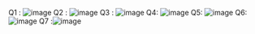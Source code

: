 Q1 : ![image](https://github.com/Arsal-Here/Pf-Fall-23/assets/142867447/f070d644-34cc-440d-b73d-23f124c9e252)
Q2 : ![image](https://github.com/Arsal-Here/Pf-Fall-23/assets/142867447/84b55e72-41c5-487a-938c-3d8d0d73b481)
Q3 : ![image](https://github.com/Arsal-Here/Pf-Fall-23/assets/142867447/4362aa5d-4cb1-40ed-9f98-084224b6ba8f)
Q4: ![image](https://github.com/Arsal-Here/Pf-Fall-23/assets/142867447/ec0596e8-be3f-4162-996e-82979664593a)
Q5: ![image](https://github.com/Arsal-Here/Pf-Fall-23/assets/142867447/5ba72961-c6c5-4183-9df6-6ebe478b1bc5)
Q6: ![image](https://github.com/Arsal-Here/Pf-Fall-23/assets/142867447/563ab416-874a-402e-ac96-cf730446762b)
Q7 :![image](https://github.com/Arsal-Here/Pf-Fall-23/assets/142867447/b4936936-6113-47a2-b32d-3946383095b4)



